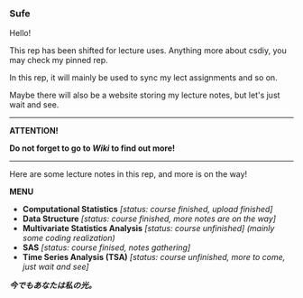 ### Sufe

Hello!

This rep has been shifted for lecture uses. Anything more about csdiy, you may check my pinned rep.

In this rep, it will mainly be used to sync my lect assignments and so on. 

Maybe there will also be a website storing my lecture notes, but let's just wait and see.

---------------------------------------------------
**ATTENTION!**

**Do not forget to go to *Wiki* to find out more!**


---------------------------------------------------

Here are some lecture notes in this rep, and more is on the way!

**MENU**
* **Computational Statistics** _[status: course finished, upload finished]_
* **Data Structure** _[status: course finished, more notes are on the way]_
* **Multivariate Statistics Analysis** _[status: course unfinished] (mainly some coding realization)_
* **SAS** _[status: course finised, notes gathering]_
* **Time Series Analysis (TSA)** _[status: course unfinished, more to come, just wait and see]_




















***今でもあなたは私の光。***
